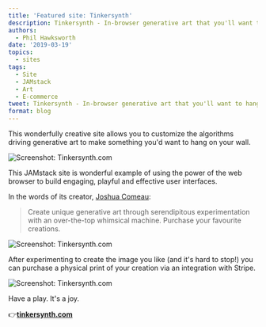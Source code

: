 ```yaml
---
title: 'Featured site: Tinkersynth'
description: Tinkersynth - In-browser generative art that you'll want to hang on your wall.
authors:
  - Phil Hawksworth
date: '2019-03-19'
topics:
  - sites
tags:
  - Site
  - JAMstack
  - Art
  - E-commerce
tweet: Tinkersynth - In-browser generative art that you'll want to hang on your wall.
format: blog
---
```

This wonderfully creative site allows you to customize the algorithms driving  generative art to make something you'd want to hang on your wall.

![Screenshot: Tinkersynth.com](/img/blog/featured-tinkersynth-1.jpg "Screenshot: Tinkersynth.com")

This JAMstack site is wonderful example of using the power of the web browser to build engaging, playful and effective user interfaces.

In the words of its creator, [Joshua Comeau](https://twitter.com/joshwcomeau):

> Create unique generative art through serendipitous experimentation with an over-the-top whimsical machine. Purchase your favourite creations.

![Screenshot: Tinkersynth.com](/img/blog/featured-tinkersynth-2.jpg "Screenshot: Tinkersynth.com")

After experimenting to create the image you like (and it's hard to stop!) you can purchase a physical print of your creation via an integration with Stripe.

![Screenshot: Tinkersynth.com](/img/blog/featured-tinkersynth-3.jpg "Screenshot: Tinkersynth.com")

Have a play. It's a joy. 

👉[**tinkersynth.com**](https://tinkersynth.com/)
